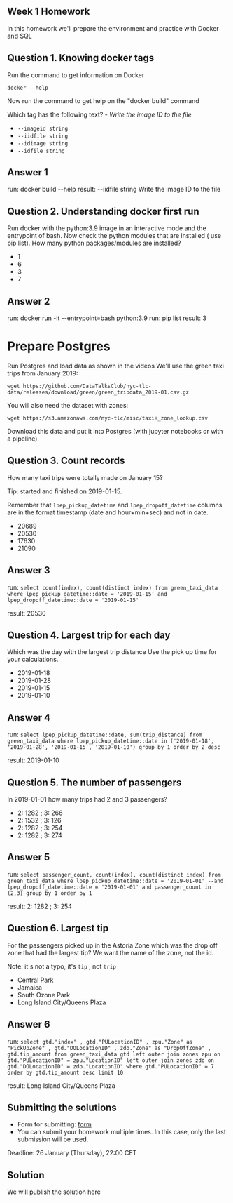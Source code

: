 ## Week 1 Homework

In this homework we'll prepare the environment 
and practice with Docker and SQL


## Question 1. Knowing docker tags

Run the command to get information on Docker 

```docker --help```

Now run the command to get help on the "docker build" command

Which tag has the following text? - *Write the image ID to the file* 

- `--imageid string`
- `--iidfile string`
- `--idimage string`
- `--idfile string`

## Answer 1
run:    docker build --help
result: --iidfile string          Write the image ID to the file


## Question 2. Understanding docker first run 

Run docker with the python:3.9 image in an interactive mode and the entrypoint of bash.
Now check the python modules that are installed ( use pip list). 
How many python packages/modules are installed?

- 1
- 6
- 3
- 7

## Answer 2
run:        docker run -it --entrypoint=bash python:3.9
run:        pip list
result:     3


# Prepare Postgres

Run Postgres and load data as shown in the videos
We'll use the green taxi trips from January 2019:

```wget https://github.com/DataTalksClub/nyc-tlc-data/releases/download/green/green_tripdata_2019-01.csv.gz```

You will also need the dataset with zones:

```wget https://s3.amazonaws.com/nyc-tlc/misc/taxi+_zone_lookup.csv```

Download this data and put it into Postgres (with jupyter notebooks or with a pipeline)


## Question 3. Count records 

How many taxi trips were totally made on January 15?

Tip: started and finished on 2019-01-15. 

Remember that `lpep_pickup_datetime` and `lpep_dropoff_datetime` columns are in the format timestamp (date and hour+min+sec) and not in date.

- 20689
- 20530
- 17630
- 21090

## Answer 3
run: ```
        select count(index), count(distinct index)
        from green_taxi_data
        where lpep_pickup_datetime::date = '2019-01-15'
		and lpep_dropoff_datetime::date = '2019-01-15'
    ```

result: 20530


## Question 4. Largest trip for each day

Which was the day with the largest trip distance
Use the pick up time for your calculations.

- 2019-01-18
- 2019-01-28
- 2019-01-15
- 2019-01-10


## Answer 4
run:    ```
        select lpep_pickup_datetime::date, sum(trip_distance)
        from green_taxi_data
        where lpep_pickup_datetime::date in ('2019-01-18', '2019-01-28', '2019-01-15', '2019-01-10')
        group by 1
        order by 2 desc
        ```

result: 2019-01-10




## Question 5. The number of passengers

In 2019-01-01 how many trips had 2 and 3 passengers?
 
- 2: 1282 ; 3: 266
- 2: 1532 ; 3: 126
- 2: 1282 ; 3: 254
- 2: 1282 ; 3: 274


## Answer 5
run:    ```
        select passenger_count, count(index), count(distinct index)
        from green_taxi_data
        where lpep_pickup_datetime::date = '2019-01-01'
		--and lpep_dropoff_datetime::date = '2019-01-01'
		and passenger_count in (2,3)
		group by 1
		order by 1
        ```



result: 2: 1282 ; 3: 254


## Question 6. Largest tip

For the passengers picked up in the Astoria Zone which was the drop off zone that had the largest tip?
We want the name of the zone, not the id.

Note: it's not a typo, it's `tip` , not `trip`

- Central Park
- Jamaica
- South Ozone Park
- Long Island City/Queens Plaza


## Answer 6
run:        ```
            select gtd."index"
                , gtd."PULocationID"
                , zpu."Zone" as "PickUpZone"
                , gtd."DOLocationID"
                , zdo."Zone" as "DropOffZone"
                , gtd.tip_amount
            from green_taxi_data gtd
            left outer join zones zpu
                on gtd."PULocationID" = zpu."LocationID"
            left outer join zones zdo
                on gtd."DOLocationID" = zdo."LocationID"
            where gtd."PULocationID" = 7
            order by gtd.tip_amount desc
            limit 10
            ```

result:     Long Island City/Queens Plaza



## Submitting the solutions

* Form for submitting: [form](https://forms.gle/EjphSkR1b3nsdojv7)
* You can submit your homework multiple times. In this case, only the last submission will be used. 

Deadline: 26 January (Thursday), 22:00 CET


## Solution

We will publish the solution here
